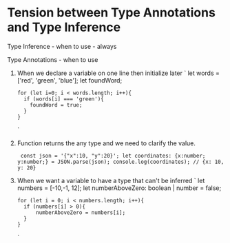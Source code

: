 # Tension between Type Annotations and Type Inference

Type Inference - when to use - always

Type Annotations - when to use

1.  When we declare a variable on one line then initialize later
    `
        let words = ['red', 'green', 'blue'];
        let foundWord;

        for (let i=0; i < words.length; i++){
          if (words[i] === 'green'){
            foundWord = true;
          }
        }
    `

2.  Function returns the any type and we need to clarify the value.

    `
        const json = '{"x":10, "y":20}';
        let coordinates: {x:number; y:number;} = JSON.parse(json);
        console.log(coordinates); // {x: 10, y: 20}`
    

3.  When we want a variable to have a type that can't be inferred
    `
        let numbers = [-10,-1, 12];
        let numberAboveZero: boolean | number = false;

        for (let i = 0; i < numbers.length; i++){
          if (numbers[i] > 0){
              numberAboveZero = numbers[i];
          }
        }
    `
